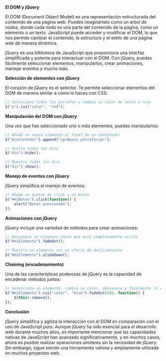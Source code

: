 **El DOM y jQuery**

El DOM (Document Object Model) es una representación estructurada del contenido de una página web. Puedes imaginártelo como un árbol de nodos, donde cada nodo es una parte del contenido de la página, como un elemento o un texto. JavaScript puede acceder y modificar el DOM, lo que nos permite cambiar el contenido, la estructura y el estilo de una página web de manera dinámica.

jQuery es una biblioteca de JavaScript que proporciona una interfaz simplificada y potente para interactuar con el DOM. Con jQuery, puedes fácilmente seleccionar elementos, manipularlos, crear animaciones, manejar eventos y mucho más.

**Selección de elementos con jQuery**

El corazón de jQuery es el selector. Te permite seleccionar elementos del DOM de manera similar a cómo lo haces con CSS:

```javascript
// Selecciona todos los párrafos y cambia su color de texto a rojo
$("p").css("color", "red");
```

**Manipulación del DOM con jQuery**

Una vez que has seleccionado uno o más elementos, puedes manipularlos:

```javascript
// Añade un nuevo elemento al final de un contenedor
$("#contenedor").append("<p>Nuevo párrafo</p>");

// Oculta todos los divs
$("div").hide();

// Muestra todos los divs
$("div").show();
```

**Manejo de eventos con jQuery**

jQuery simplifica el manejo de eventos:

```javascript
// Añade un oyente de click a un botón
$("#miBoton").click(function() {
    alert("Botón presionado");
});
```

**Animaciones con jQuery**

jQuery incluye una variedad de métodos para crear animaciones:

```javascript
// Desvanece un elemento hasta que esté completamente oculto
$("#miElemento").fadeOut();

// Muestra un elemento con un efecto de deslizamiento
$("#miElemento").slideDown();
```

**Chaining (encadenamiento)**

Una de las características poderosas de jQuery es la capacidad de encadenar métodos juntos:

```javascript
// Selecciona un elemento, cambia su color, desvanece y finalmente lo elimina
$("#miElemento").css("color", "blue").fadeOut(500, function() {
    $(this).remove();
});
```

**Conclusión**

jQuery simplifica y agiliza la interacción con el DOM en comparación con el uso de JavaScript puro. Aunque jQuery ha sido esencial para el desarrollo web durante muchos años, es importante mencionar que las capacidades nativas de JavaScript han avanzado significativamente, y en muchos casos, ahora es posible realizar operaciones similares sin la necesidad de jQuery. Sin embargo, sigue siendo una herramienta valiosa y ampliamente utilizada en muchos proyectos web.

